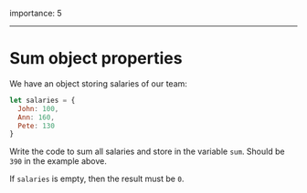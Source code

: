 importance: 5

---

# Sum object properties

We have an object storing salaries of our team:

```js
let salaries = {
  John: 100,
  Ann: 160,
  Pete: 130
}
```

Write the code to sum all salaries and store in the variable `sum`. Should be `390` in the example above.

If `salaries` is empty, then the result must be `0`.